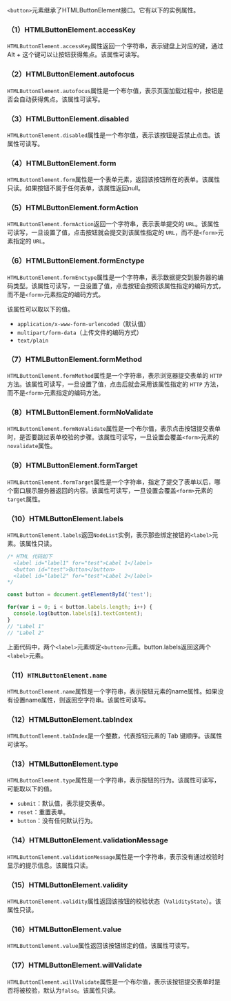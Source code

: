 `<button>`元素继承了HTMLButtonElement接口。它有以下的实例属性。

### （1）HTMLButtonElement.accessKey

`HTMLButtonElement.accessKey`属性返回一个字符串，表示键盘上对应的键，通过Alt + 这个键可以让按钮获得焦点。该属性可读写。

### （2）HTMLButtonElement.autofocus

`HTMLButtonElement.autofocus`属性是一个布尔值，表示页面加载过程中，按钮是否会自动获得焦点。该属性可读写。

### （3）HTMLButtonElement.disabled

`HTMLButtonElement.disabled`属性是一个布尔值，表示该按钮是否禁止点击。该属性可读写。

### （4）HTMLButtonElement.form

`HTMLButtonElement.form`属性是一个表单元素，返回该按钮所在的表单。该属性只读。如果按钮不属于任何表单，该属性返回null。

### （5）HTMLButtonElement.formAction

`HTMLButtonElement.formAction`返回一个字符串，表示表单提交的 `URL`。该属性可读写，一旦设置了值，点击按钮就会提交到该属性指定的 `URL`，而不是`<form>`元素指定的 `URL`。

### （6）HTMLButtonElement.formEnctype

`HTMLButtonElement.formEnctype`属性是一个字符串，表示数据提交到服务器的编码类型。该属性可读写，一旦设置了值，点击按钮会按照该属性指定的编码方式，而不是`<form>`元素指定的编码方式。

该属性可以取以下的值。

- `application/x-www-form-urlencoded`（默认值）
- `multipart/form-data`（上传文件的编码方式）
- `text/plain`

### （7）HTMLButtonElement.formMethod

`HTMLButtonElement.formMethod`属性是一个字符串，表示浏览器提交表单的 `HTTP` 方法。该属性可读写，一旦设置了值，点击后就会采用该属性指定的 `HTTP` 方法，而不是`<form>`元素指定的编码方法。

### （8）HTMLButtonElement.formNoValidate

`HTMLButtonElement.formNoValidate`属性是一个布尔值，表示点击按钮提交表单时，是否要跳过表单校验的步骤。该属性可读写，一旦设置会覆盖`<form>`元素的`novalidate`属性。

### （9）HTMLButtonElement.formTarget

`HTMLButtonElement.formTarget`属性是一个字符串，指定了提交了表单以后，哪个窗口展示服务器返回的内容。该属性可读写，一旦设置会覆盖`<form>`元素的`target`属性。

### （10）HTMLButtonElement.labels

`HTMLButtonElement.labels`返回`NodeList`实例，表示那些绑定按钮的`<label>`元素。该属性只读。
```js
/* HTML 代码如下
  <label id="label1" for="test">Label 1</label>
  <button id="test">Button</button>
  <label id="label2" for="test">Label 2</label>
*/

const button = document.getElementById('test');

for(var i = 0; i < button.labels.length; i++) {
  console.log(button.labels[i].textContent);
}
// "Label 1"
// "Label 2"
```
上面代码中，两个`<label>`元素绑定`<button>`元素。button.labels返回这两个`<label>`元素。

### （11）`HTMLButtonElement.name`

`HTMLButtonElement.name`属性是一个字符串，表示按钮元素的name属性。如果没有设置name属性，则返回空字符串。该属性可读写。

### （12）HTMLButtonElement.tabIndex

`HTMLButtonElement.tabIndex`是一个整数，代表按钮元素的 Tab 键顺序。该属性可读写。

### （13）HTMLButtonElement.type

`HTMLButtonElement.type`属性是一个字符串，表示按钮的行为。该属性可读写，可能取以下的值。

- `submit`：默认值，表示提交表单。
- `reset`：重置表单。
- `button`：没有任何默认行为。

### （14）HTMLButtonElement.validationMessage

`HTMLButtonElement.validationMessage`属性是一个字符串，表示没有通过校验时显示的提示信息。该属性只读。

### （15）HTMLButtonElement.validity

`HTMLButtonElement.validity`属性返回该按钮的校验状态（`ValidityState`）。该属性只读。

### （16）HTMLButtonElement.value

`HTMLButtonElement.value`属性返回该按钮绑定的值。该属性可读写。

### （17）HTMLButtonElement.willValidate

`HTMLButtonElement.willValidate`属性是一个布尔值，表示该按钮提交表单时是否将被校验，默认为`false`。该属性只读。

